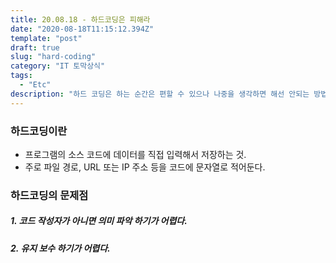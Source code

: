 ```yaml
---
title: 20.08.18 - 하드코딩은 피해라
date: "2020-08-18T11:15:12.394Z"
template: "post"
draft: true
slug: "hard-coding"
category: "IT 토막상식"
tags:
  - "Etc"
description: "하드 코딩은 하는 순간은 편할 수 있으나 나중을 생각하면 해선 안되는 방법이다."
---
```


### 하드코딩이란
- 프로그램의 소스 코드에 데이터를 직접 입력해서 저장하는 것.
- 주로 파일 경로, URL 또는 IP 주소 등을 코드에 문자열로 적어둔다.

### 하드코딩의 문제점
##### 1. 코드 작성자가 아니면 의미 파악 하기가 어렵다.

##### 2. 유지 보수 하기가 어렵다.

> 
